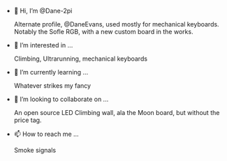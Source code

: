 - 👋 Hi, I’m @Dane-2pi

  Alternate profile, @DaneEvans, used mostly for mechanical keyboards. Notably the Sofle RGB, with a new custom board in the works. 
- 👀 I’m interested in ...

  Climbing, Ultrarunning, mechanical keyboards
- 🌱 I’m currently learning ...

  Whatever strikes my fancy
- 💞️ I’m looking to collaborate on ...

  An open source LED Climbing wall, ala the Moon board, but without the price tag. 
- 📫 How to reach me ...

  Smoke signals

<!---
Dane-2pi/Dane-2pi is a ✨ special ✨ repository because its `README.md` (this file) appears on your GitHub profile.
You can click the Preview link to take a look at your changes.
--->
